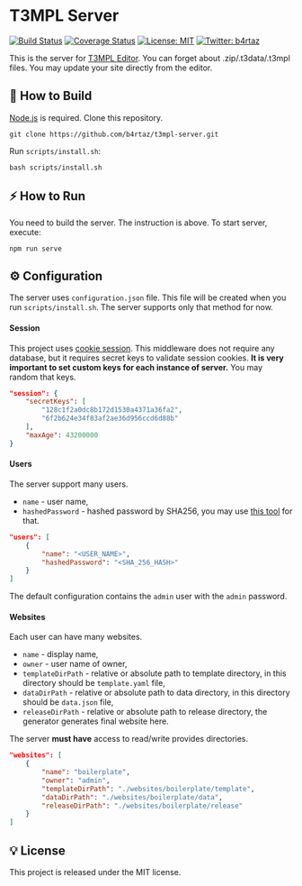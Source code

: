 # T3MPL Server

[![Build Status](https://travis-ci.com/b4rtaz/t3mpl-server.svg?branch=master)](https://travis-ci.com/b4rtaz/t3mpl-server) [![Coverage Status](https://coveralls.io/repos/github/b4rtaz/t3mpl-server/badge.svg?branch=master)](https://coveralls.io/github/b4rtaz/t3mpl-server?branch=master) [![License: MIT](https://img.shields.io/github/license/mashape/apistatus.svg)](/LICENSE) [![Twitter: b4rtaz](https://img.shields.io/twitter/follow/b4rtaz.svg?style=social)](https://twitter.com/b4rtaz)

This is the server for [T3MPL Editor](https://github.com/b4rtaz/t3mpl-editor). You can forget about .zip/.t3data/.t3mpl files. You may update your site directly from the editor.

## 🔨 How to Build

[Node.js](https://nodejs.org/en/) is required. Clone this repository.

`git clone https://github.com/b4rtaz/t3mpl-server.git`

Run `scripts/install.sh`:

`bash scripts/install.sh`

## ⚡ How to Run

You need to build the server. The instruction is above. To start server, execute:

`npm run serve`

## ⚙️ Configuration

The server uses `configuration.json` file. This file will be created when you run `scripts/install.sh`. The server supports only that method for now.

#### Session

This project uses [cookie session](https://github.com/expressjs/cookie-session#readme). This middleware does not require any database, but it requires secret keys to validate session cookies. **It is very important to set custom keys for each instance of server.** You may random that keys.

```json
"session": {
    "secretKeys": [
        "128c1f2a0dc8b172d1530a4371a36fa2",
        "6f2b624e34f83af2ae36d956ccd6d88b"
    ],
    "maxAge": 43200000
}
```

#### Users

The server support many users. 

* `name` - user name,
* `hashedPassword` - hashed password by SHA256, you may use [this tool](https://emn178.github.io/online-tools/sha256.html) for that.

```json
"users": [
    {
        "name": "<USER_NAME>",
        "hashedPassword": "<SHA_256_HASH>"
    }
]
```

The default configuration contains the `admin` user with the `admin` password.

#### Websites

Each user can have many websites.

* `name` - display name,
* `owner` - user name of owner,
* `templateDirPath` - relative or absolute path to template directory, in this directory should be `template.yaml` file,
* `dataDirPath` - relative or absolute path to data directory, in this directory should be `data.json` file,
* `releaseDirPath` - relative or absolute path to release directory, the generator generates final website here.

The server **must have** access to read/write provides directories.

```json
"websites": [
    {
        "name": "boilerplate",
        "owner": "admin",
        "templateDirPath": "./websites/boilerplate/template",
        "dataDirPath": "./websites/boilerplate/data",
        "releaseDirPath": "./websites/boilerplate/release"
    }
]
```

## 💡 License

This project is released under the MIT license.
